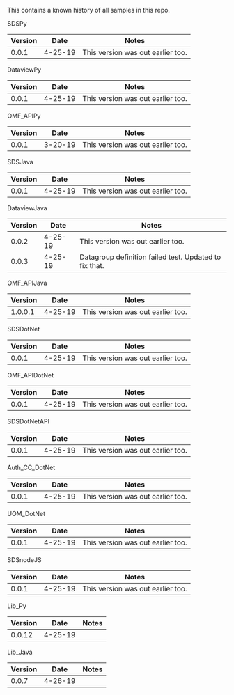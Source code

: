 This contains a known history of all samples in this repo.  


SDSPy

Version | Date |  Notes
----|-----------| --------
0.0.1 | 4-25-19 | This version was out earlier too.  



DataviewPy

Version | Date |  Notes
----|-----------| --------
0.0.1 | 4-25-19 | This version was out earlier too.  


OMF_APIPy

Version | Date |  Notes
----|-----------| --------
0.0.1 | 3-20-19 | This version was out earlier too.  


SDSJava

Version | Date |  Notes
----|-----------| --------
0.0.1 | 4-25-19 | This version was out earlier too.  


DataviewJava

Version | Date |  Notes
----|-----------| --------
0.0.2 | 4-25-19 | This version was out earlier too.  
0.0.3 | 4-25-19 | Datagroup definition failed test.  Updated to fix that. 


OMF_APIJava

Version | Date |  Notes
----|-----------| --------
1.0.0.1 | 4-25-19 | This version was out earlier too.  


SDSDotNet

Version | Date |  Notes
----|-----------| --------
0.0.1 | 4-25-19 | This version was out earlier too.


OMF_APIDotNet

Version | Date |  Notes
----|-----------| --------
0.0.1 | 4-25-19 | This version was out earlier too.


SDSDotNetAPI

Version | Date |  Notes
----|-----------| --------
0.0.1 | 4-25-19 | This version was out earlier too.


Auth_CC_DotNet

Version | Date |  Notes
----|-----------| --------
0.0.1 | 4-25-19 | This version was out earlier too.


UOM_DotNet

Version | Date |  Notes
----|-----------| --------
0.0.1 | 4-25-19 | This version was out earlier too.


SDSnodeJS

Version | Date |  Notes
----|-----------| --------
0.0.1 | 4-25-19 | This version was out earlier too.


Lib_Py

Version | Date |  Notes
----|-----------| --------
0.0.12 | 4-25-19 | 


Lib_Java

Version | Date |  Notes
----|-----------| --------
0.0.7 | 4-26-19 | 
